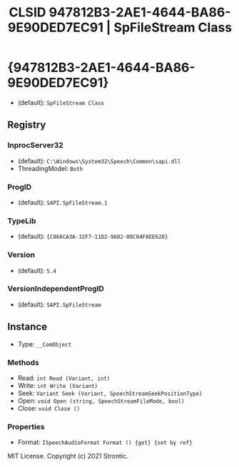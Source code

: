 ﻿---
title: "CLSID 947812B3-2AE1-4644-BA86-9E90DED7EC91 | SpFileStream Class"
excerpt: What is COM-Object CLSID 947812B3-2AE1-4644-BA86-9E90DED7EC91?
---

# {947812B3-2AE1-4644-BA86-9E90DED7EC91}

* (default): `SpFileStream Class`

## Registry


### InprocServer32

* (default): `C:\Windows\System32\Speech\Common\sapi.dll`
* ThreadingModel: `Both`

### ProgID

* (default): `SAPI.SpFileStream.1`

### TypeLib

* (default): `{C866CA3A-32F7-11D2-9602-00C04F8EE628}`

### Version

* (default): `5.4`

### VersionIndependentProgID

* (default): `SAPI.SpFileStream`

## Instance

* Type: `__ComObject`

### Methods

* Read: `int Read (Variant, int)`
* Write: `int Write (Variant)`
* Seek: `Variant Seek (Variant, SpeechStreamSeekPositionType)`
* Open: `void Open (string, SpeechStreamFileMode, bool)`
* Close: `void Close ()`

### Properties

* Format: `ISpeechAudioFormat Format () {get} {set by ref}`

MIT License. Copyright (c) 2021 Strontic.


